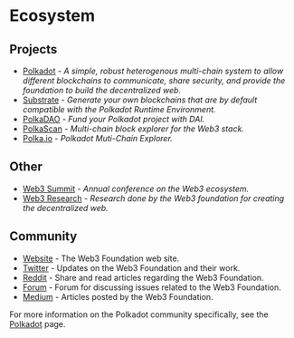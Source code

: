 # Ecosystem

## Projects

* [Polkadot](https://polkadot.network) - _A simple, robust heterogenous multi-chain system to allow different blockchains to communicate, share security, and provide the foundation to build the decentralized web._
* [Substrate](https://www.parity.io/substrate/) - _Generate your own blockchains that are by default compatible with the Polkadot Runtime Environment._
* [PolkaDAO](https://medium.com/polkadot-network/announcing-polkadao-fund-your-project-1891e6d895a) - _Fund your Polkadot project with DAI._
* [PolkaScan](https://polkascan.io/) - _Multi-chain block explorer for the Web3 stack._
* [Polka.io](https://polka.io/) - _Polkadot Muti-Chain Explorer._

## Other

* [Web3 Summit](https://www.web3summit.com/) - _Annual conference on the Web3 ecosystem._
* [Web3 Research](http://research.web3.foundation/en/latest/) - _Research done by the Web3 foundation for creating the decentralized web._

## Community

- [Website](https://web3.foundation/) - The Web3 Foundation web site.
- [Twitter](https://twitter.com/web3foundation) - Updates on the Web3 Foundation and their work.
- [Reddit](https://www.reddit.com/r/web3/) - Share and read articles regarding the Web3 Foundation.
- [Forum](https://forum.web3.foundation/) - Forum for discussing issues related to the Web3 Foundation.
- [Medium](https://medium.com/web3foundation) - Articles posted by the Web3 Foundation.

For more information on the Polkadot community specifically, see the [Polkadot](/tech_stack/Layer-1/low_trust_interaction_platforms/polkadot) page.
